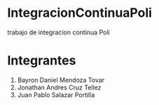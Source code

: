 # IntegracionContinuaPoli
trabajo de integracion continua Poli

# Integrantes

1. Bayron Daniel Mendoza Tovar
2. Jonathan Andres Cruz Tellez
3. Juan Pablo Salazar Portilla
